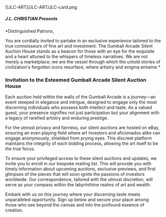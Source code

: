 ![JLC-ART]/JLC-ART/JLC-card.png

##### J.L. CHRISTIAN Presents

*Distinguished Patrons,

You are cordially invited to partake in an exclusive experience tailored to the true connoisseurs of fine art and investment. The Gumball Arcade Silent Auction House stands as a beacon for those with an eye for the exquisite and a heart attuned to the whispers of timeless narratives. We are not merely a marketplace; we are the vessel through which the untold stories of civilization's forgotten icons resurface, where artistry and enigma entwine.*



### Invitation to the Esteemed Gumball Arcade Silent Auction House

Each auction held within the walls of the Gumball Arcade is a journey—an event steeped in elegance and intrigue, designed to engage only the most discerning individuals who possess both intellect and taste. As a valued guest, your presence signifies not just participation but your alignment with a legacy of rarefied artistry and enduring prestige.

For the utmost privacy and fairness, our silent auctions are hosted on eBay, ensuring an even playing field where art investors and aficionados alike can engage anonymously, shielded from prying eyes. This discreet platform maintains the integrity of each bidding process, allowing the art itself to be the true focus.

To ensure your privileged access to these silent auctions and updates, we invite you to enroll in our bespoke mailing list. This will provide you with timely information about upcoming auctions, exclusive previews, and first glimpses of the pieces that will soon ignite the passions of investors worldwide. Our correspondence, tailored with the utmost discretion, will serve as your compass within the labyrinthine realms of art and wealth.

Embark with us on this journey where your discerning taste meets unparalleled opportunity. Sign up below and secure your place among those who see beyond the canvas and into the profound essence of creation.